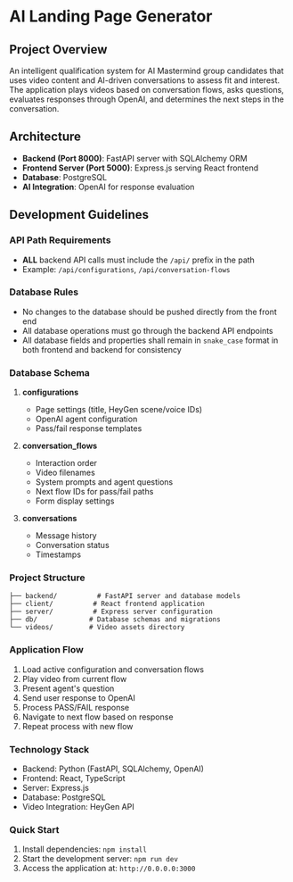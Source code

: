 
# AI Landing Page Generator

## Project Overview
An intelligent qualification system for AI Mastermind group candidates that uses video content and AI-driven conversations to assess fit and interest. The application plays videos based on conversation flows, asks questions, evaluates responses through OpenAI, and determines the next steps in the conversation.

## Architecture
- **Backend (Port 8000)**: FastAPI server with SQLAlchemy ORM
- **Frontend Server (Port 5000)**: Express.js serving React frontend
- **Database**: PostgreSQL
- **AI Integration**: OpenAI for response evaluation

## Development Guidelines

### API Path Requirements
- **ALL** backend API calls must include the `/api/` prefix in the path
- Example: `/api/configurations`, `/api/conversation-flows`

### Database Rules
- No changes to the database should be pushed directly from the front end
- All database operations must go through the backend API endpoints
- All database fields and properties shall remain in `snake_case` format in both frontend and backend for consistency

### Database Schema
1. **configurations**
   - Page settings (title, HeyGen scene/voice IDs)
   - OpenAI agent configuration
   - Pass/fail response templates

2. **conversation_flows**
   - Interaction order
   - Video filenames
   - System prompts and agent questions
   - Next flow IDs for pass/fail paths
   - Form display settings

3. **conversations**
   - Message history
   - Conversation status
   - Timestamps

### Project Structure
```
├── backend/          # FastAPI server and database models
├── client/          # React frontend application
├── server/          # Express server configuration
├── db/             # Database schemas and migrations
└── videos/         # Video assets directory
```

### Application Flow
1. Load active configuration and conversation flows
2. Play video from current flow
3. Present agent's question
4. Send user response to OpenAI
5. Process PASS/FAIL response
6. Navigate to next flow based on response
7. Repeat process with new flow

### Technology Stack
- Backend: Python (FastAPI, SQLAlchemy, OpenAI)
- Frontend: React, TypeScript
- Server: Express.js
- Database: PostgreSQL
- Video Integration: HeyGen API

### Quick Start
1. Install dependencies: `npm install`
2. Start the development server: `npm run dev`
3. Access the application at: `http://0.0.0.0:3000`
